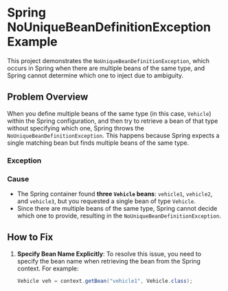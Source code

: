 # Spring NoUniqueBeanDefinitionException Example

This project demonstrates the `NoUniqueBeanDefinitionException`, which occurs in Spring when there are multiple beans of the same type, and Spring cannot determine which one to inject due to ambiguity.

## Problem Overview

When you define multiple beans of the same type (in this case, `Vehicle`) within the Spring configuration, and then try to retrieve a bean of that type without specifying which one, Spring throws the `NoUniqueBeanDefinitionException`. This happens because Spring expects a single matching bean but finds multiple beans of the same type.

### Exception


### Cause

- The Spring container found **three `Vehicle` beans**: `vehicle1`, `vehicle2`, and `vehicle3`, but you requested a single bean of type `Vehicle`.
- Since there are multiple beans of the same type, Spring cannot decide which one to provide, resulting in the `NoUniqueBeanDefinitionException`.

## How to Fix

1. **Specify Bean Name Explicitly**: To resolve this issue, you need to specify the bean name when retrieving the bean from the Spring context. For example:

   ```java
   Vehicle veh = context.getBean("vehicle1", Vehicle.class);
